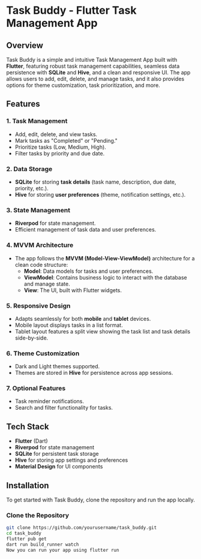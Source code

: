 # Task Buddy - Flutter Task Management App

## Overview

Task Buddy is a simple and intuitive Task Management App built with **Flutter**, featuring robust task management capabilities, seamless data persistence with **SQLite** and **Hive**, and a clean and responsive UI. The app allows users to add, edit, delete, and manage tasks, and it also provides options for theme customization, task prioritization, and more.

## Features

### 1. **Task Management**
- Add, edit, delete, and view tasks.
- Mark tasks as "Completed" or "Pending."
- Prioritize tasks (Low, Medium, High).
- Filter tasks by priority and due date.

### 2. **Data Storage**
- **SQLite** for storing **task details** (task name, description, due date, priority, etc.).
- **Hive** for storing **user preferences** (theme, notification settings, etc.).

### 3. **State Management**
- **Riverpod** for state management.
- Efficient management of task data and user preferences.

### 4. **MVVM Architecture**
- The app follows the **MVVM (Model-View-ViewModel)** architecture for a clean code structure:
  - **Model**: Data models for tasks and user preferences.
  - **ViewModel**: Contains business logic to interact with the database and manage state.
  - **View**: The UI, built with Flutter widgets.

### 5. **Responsive Design**
- Adapts seamlessly for both **mobile** and **tablet** devices.
- Mobile layout displays tasks in a list format.
- Tablet layout features a split view showing the task list and task details side-by-side.

### 6. **Theme Customization**
- Dark and Light themes supported.
- Themes are stored in **Hive** for persistence across app sessions.

### 7. **Optional Features**
- Task reminder notifications.
- Search and filter functionality for tasks.

## Tech Stack

- **Flutter** (Dart)
- **Riverpod** for state management
- **SQLite** for persistent task storage
- **Hive** for storing app settings and preferences
- **Material Design** for UI components

## Installation

To get started with Task Buddy, clone the repository and run the app locally.

### Clone the Repository

```bash
git clone https://github.com/yourusername/task_buddy.git
cd task_buddy
flutter pub get
dart run build_runner watch
Now you can run your app using flutter run
